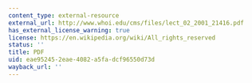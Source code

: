 ```yaml
---
content_type: external-resource
external_url: http://www.whoi.edu/cms/files/lect_02_2001_21416.pdf
has_external_license_warning: true
license: https://en.wikipedia.org/wiki/All_rights_reserved
status: ''
title: PDF
uid: eae95245-2eae-4082-a5fa-dcf96550d73d
wayback_url: ''
---
```

